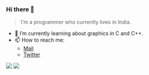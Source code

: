 ### Hi there 👋

> I'm a programmer who currently lives in India.
- 🌱 I’m currently learning about graphics in C and C++.
- 📫 How to reach me:
	- [Mail](mailto:siddharthpb2007@gmail.com)
	- [Twitter](https://twitter.com/CoolorFoolSRS)

![](https://github-readme-stats.vercel.app/api?username=Sid110307&show_icons=true)
![](https://github-readme-stats.vercel.app/api/top-langs/?username=Sid110307&langs_count=10&layout=compact)
